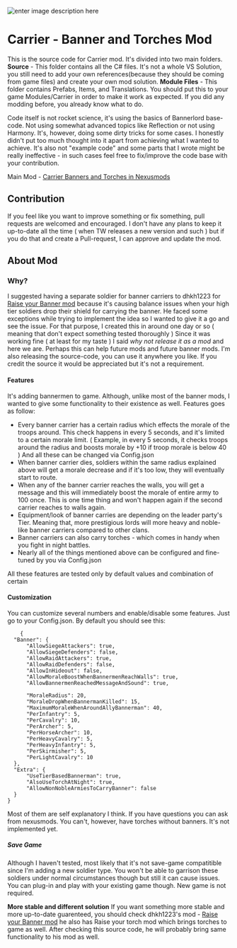 ![enter image description here](https://tw.greywool.com/i/UgC1f.jpg)
 # Carrier - Banner and Torches Mod
This is the source code for Carrier mod. It's divided into two main folders.
**Source** - This folder contains all the C# files. It's not a whole VS Solution, you still need to add your own references(because they should be coming from game files) and create your own mod solution.
**Module Files** - This folder contains Prefabs, Items, and Translations. You should put this to your game Modules/Carrier in order to make it work as expected. If you did any modding before, you already know what to do.

Code itself is not rocket science, it's using the basics of Bannerlord base-code. Not using somewhat advanced topics like Reflection or not using Harmony. It's, however, doing some dirty tricks for some cases. I honestly didn't put too much thought into it apart from achieving what I wanted to achieve. It's also not "example code" and some parts that I wrote might be really ineffective - in such cases feel free to fix/improve the code base with your contribution.

Main Mod - [Carrier Banners and Torches in Nexusmods](https://www.nexusmods.com/mountandblade2bannerlord/mods/3354)

## Contribution
If you feel like you want to improve something or fix something, pull requests are welcomed and encouraged. I don't have any plans to keep it up-to-date all the time ( when TW releases a new version and such ) but if you do that and create a Pull-request, I can approve and update the mod. 

## About Mod
### Why?
I suggested having a separate soldier for banner carriers to dhkh1223 for <a  href="https://www.nexusmods.com/mountandblade2bannerlord/mods/3253">Raise your Banner mod</a> because it's causing balance issues when your high tier soldiers drop their shield for carrying the banner. He faced some exceptions while trying to implement the idea so I wanted to give it a go and see the issue. For that purpose, I created this in around one day or so ( meaning that don't expect something tested thoroughly ) Since it was working fine ( at least for my taste ) I said *why not release it as a mod* and here we are. Perhaps this can help future mods and future banner mods. I'm also releasing the source-code, you can use it anywhere you like. If you credit the source it would be appreciated but it's not a requirement.

#### Features
  It's adding bannermen to game. Although, unlike most of the banner mods, I wanted to give some functionality to their existence as well. Features goes as follow:
  
 - Every banner carrier has a certain radius which effects the morale of the troops around. This check happens in every 5 seconds, and it's limited to a certain morale limit. ( Example, in every 5 seconds, it checks troops around the radius and boosts morale by +10 if troop morale is below 40 ) And all these can be changed via Config.json 
 - When banner carrier dies, soldiers within the same radius explained above will get a morale decrease and if it's too low, they will eventually start to route.
 - When any of the banner carrier reaches the walls, you will get a message and this will immediately boost the morale of entire army to 100 once. This is one time thing and won't happen again if the second carrier reaches to walls again.
 - Equipment/look of banner carries are depending on the leader party's Tier. Meaning that, more prestigious lords will more heavy and noble-like banner carriers compared to other clans. 
 - Banner carriers can also carry torches - which comes in handy when you fight in night battles.
 - Nearly all of the things mentioned above can be configured and fine-tuned by you via Config.json
  
  All these features are tested only by default values and combination of certain 
#### Customization
You can customize several numbers and enable/disable some features. Just go to your Config.json. By default you should see this:

        {
      "Banner": {
    	  "AllowSiegeAttackers": true,
    	  "AllowSiegeDefenders": false,
    	  "AllowRaidAttackers": true,
    	  "AllowRaidDefenders": false,
    	  "AllowInHideout": false,
    	  "AllowMoraleBoostWhenBannermenReachWalls": true,
    	  "AllowBannermenReachedMessageAndSound": true,
    	  
    	  "MoraleRadius": 20,
    	  "MoraleDropWhenBannermanKilled": 15,
    	  "MaximumMoraleWhenAroundAllyBannerman": 40,
    	  "PerInfantry": 5,
    	  "PerCavalry": 10,
    	  "PerArcher": 5,
    	  "PerHorseArcher": 10,
    	  "PerHeavyCavalry": 5,
    	  "PerHeavyInfantry": 5,
    	  "PerSkirmisher": 5,
    	  "PerLightCavalry": 10
      },
      "Extra": {
    	  "UseTierBasedBannerman": true,
    	  "AlsoUseTorchAtNight": true,
    	  "AllowNonNobleArmiesToCarryBanner": false
      }
    }
Most of them are self explanatory I think. If you have questions you can ask from nexusmods. You can't, however, have torches without banners. It's not implemented yet. 

##### Save Game
Although I haven't  tested, most likely that it's not save-game compatitible since I'm adding a new soldier type. You won't be able to garrison these soldiers under normal circumstances though but still it can cause issues. You can plug-in and play with your existing game though. New game is not required. 

**More stable and different solution**
If you want something more stable and more up-to-date guarenteed, you should check  dhkh1223's mod - <a  href="https://www.nexusmods.com/mountandblade2bannerlord/mods/3253">Raise your Banner mod</a> he also has Raise your torch mod which brings torches to game as well. After checking this source code, he will probably bring same functionality to his mod as well. 